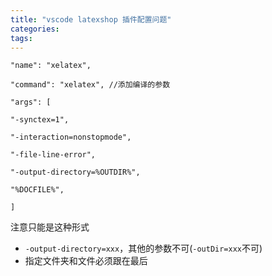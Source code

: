 ```yaml
---
title: "vscode latexshop 插件配置问题"
categories:
tags:
---
```

```
"name": "xelatex",

"command": "xelatex", //添加编译的参数

"args": [

"-synctex=1",

"-interaction=nonstopmode",

"-file-line-error",

"-output-directory=%OUTDIR%",

"%DOCFILE%",

]
```

注意只能是这种形式

- `-output-directory=xxx`，其他的参数不可(`-outDir=xxx`不可)
- 指定文件夹和文件必须跟在最后
